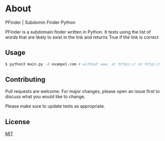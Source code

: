 
# About
PFinder | Subdomin Finder Python

PFinder is a subdomain finder written in Python.
It tests using the list of words that are likely to exist in the link and returns True if the link is correct

## Usage

```bash
$ python3 main.py -d exampel.com # without www. or https:// or http://
```

## Contributing

Pull requests are welcome. For major changes, please open an issue first
to discuss what you would like to change.

Please make sure to update tests as appropriate.

## License

[MIT](https://choosealicense.com/licenses/mit/)
